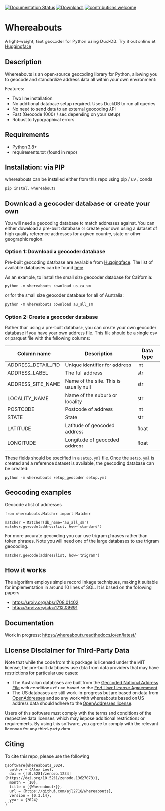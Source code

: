 [![Documentation Status](https://readthedocs.org/projects/whereabouts/badge/?version=latest)](http://whereabouts.readthedocs.io/en/latest/?badge=latest)
[![Downloads](https://pepy.tech/badge/whereabouts)](https://pepy.tech/project/whereabouts)
[![contributions welcome](https://img.shields.io/badge/contributions-welcome-brightgreen.svg?style=flat)](https://github.com/ajl2718/whereabouts/issues)

# Whereabouts
A light-weight, fast geocoder for Python using DuckDB. Try it out online at [Huggingface](https://huggingface.co/spaces/saunteringcat/whereabouts-geocoding)

## Description
Whereabouts is an open-source geocoding library for Python, allowing you to geocode and standardize address data all within your own environment:

Features:
- Two line installation
- No additional database setup required. Uses DuckDB to run all queries
- No need to send data to an external geocoding API
- Fast (Geocode 1000s / sec depending on your setup)
- Robust to typographical errors

## Requirements
- Python 3.8+
- requirements.txt (found in repo)

## Installation: via PIP

whereabouts can be installed either from this repo using pip / uv / conda

```
pip install whereabouts
```

## Download a geocoder database or create your own

You will need a geocoding database to match addresses against. You can either download a pre-built database or create your own using a dataset of high quality reference addresses for a given country, state or other geographic region.

### Option 1: Download a geocoder database

Pre-built geocoding database are available from [Huggingface](https://www.huggingface.co). The list of available databases can be found [here](https://huggingface.co/saunteringcat/whereabouts-db/tree/main)

As an example, to install the small size geocoder database for California:

```
python -m whereabouts download us_ca_sm
```

or for the small size geocoder database for all of Australia:

```
python -m whereabouts download au_all_sm
```

### Option 2: Create a geocoder database

Rather than using a pre-built database, you can create your own geocoder database if you have your own address file. This file should be a single csv or parquet file with the following columns:

| Column name | Description | Data type |
| ----------- | ----------- | --------- |
| ADDRESS_DETAIL_PID | Unique identifier for address | int |
| ADDRESS_LABEL | The full address | str |
| ADDRESS_SITE_NAME | Name of the site. This is usually null | str |
| LOCALITY_NAME | Name of the suburb or locality | str |
| POSTCODE | Postcode of address | int |
| STATE | State | str |
| LATITUDE | Latitude of geocoded address | float |
| LONGITUDE | Longitude of geocoded address | float |

These fields should be specified in a `setup.yml` file. Once the `setup.yml` is created and a reference dataset is available, the geocoding database can be created:

```
python -m whereabouts setup_geocoder setup.yml
```
## Geocoding examples

Geocode a list of addresses 
```
from whereabouts.Matcher import Matcher

matcher = Matcher(db_name='au_all_sm')
matcher.geocode(addresslist, how='standard')
```

For more accurate geocoding you can use trigram phrases rather than token phrases. Note you will need one of the large databases to use trigram geocoding.
```
matcher.geocode(addresslist, how='trigram')
```

## How it works
The algorithm employs simple record linkage techniques, making it suitable for implementation in around 10 lines of SQL. It is based on the following papers
- https://arxiv.org/abs/1708.01402
- https://arxiv.org/abs/1712.09691

## Documentation
Work in progress: https://whereabouts.readthedocs.io/en/latest/

## License Disclaimer for Third-Party Data
Note that while the code from this package is licensed under the MIT license, the pre-built databases use data from data providers that may have restrictions for particular use cases:

- The Australian databases are built from the [Geocoded National Address File](https://https://data.gov.au/data/dataset/geocoded-national-address-file-g-naf) with conditions of use based on the [End User License Agreemment](https://data.gov.au/dataset/ds-dga-e1a365fc-52f5-4798-8f0c-ed1d33d43b6d/distribution/dist-dga-0102be65-3781-42d9-9458-fdaf7170efed/details?q=previous%20gnaf)
- The US databases are still work-in-progress but are based on data from [OpenAddresses](https://openaddresses.io/) and so any work with whereabouts based on US address data should adhere to the [OpenAddresses license](https://github.com/openaddresses/openaddresses/blob/master/LICENSE).

Users of this software must comply with the terms and conditions of the respective data licenses, which may impose additional restrictions or requirements. By using this software, you agree to comply with the relevant licenses for any third-party data.

## Citing
To cite this repo, please use the following

```bibtext
@software{whereabouts_2024,
  author = {Alex Lee},
  doi = {[10.5281/zenodo.1234](https://doi.org/10.5281/zenodo.13627073)},
  month = {10},
  title = {{Whereabouts}},
  url = {https://github.com/ajl2718/whereabouts},
  version = {0.3.14},
  year = {2024}
}```